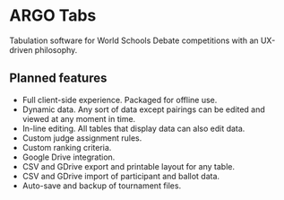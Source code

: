 ARGO Tabs
=================
Tabulation software for World Schools Debate competitions with an UX-driven philosophy.

Planned features
-----------------
* Full client-side experience. Packaged for offline use.
* Dynamic data. Any sort of data except pairings can be edited and viewed at any moment in time.
* In-line editing. All tables that display data can also edit data.
* Custom judge assignment rules.
* Custom ranking criteria.
* Google Drive integration. 
* CSV and GDrive export and printable layout for any table.
* CSV and GDrive import of participant and ballot data.
* Auto-save and backup of tournament files.
